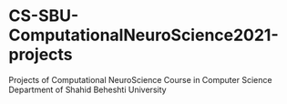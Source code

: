 # CS-SBU-ComputationalNeuroScience2021-projects
Projects of Computational NeuroScience Course in Computer Science Department of Shahid Beheshti University 
